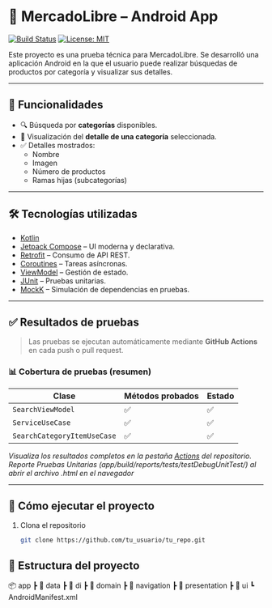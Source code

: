 # 📱 MercadoLibre – Android App

[![Build Status](https://github.com/tu_usuario/tu_repo/actions/workflows/android.yml/badge.svg)](https://github.com/tu_usuario/tu_repo/actions/workflows/android.yml)
[![License: MIT](https://img.shields.io/badge/License-MIT-yellow.svg)](https://opensource.org/licenses/MIT)

Este proyecto es una prueba técnica para MercadoLibre. Se desarrolló una aplicación Android en la que el usuario puede realizar búsquedas de productos por categoría y visualizar sus detalles.

---

## 🧩 Funcionalidades

- 🔍 Búsqueda por **categorías** disponibles.
- 📁 Visualización del **detalle de una categoría** seleccionada.
- ✅ Detalles mostrados:
  - Nombre
  - Imagen
  - Número de productos
  - Ramas hijas (subcategorías)

---

## 🛠️ Tecnologías utilizadas

- [Kotlin](https://kotlinlang.org/)
- [Jetpack Compose](https://developer.android.com/jetpack/compose) – UI moderna y declarativa.
- [Retrofit](https://square.github.io/retrofit/) – Consumo de API REST.
- [Coroutines](https://kotlinlang.org/docs/coroutines-overview.html) – Tareas asíncronas.
- [ViewModel](https://developer.android.com/topic/libraries/architecture/viewmodel) – Gestión de estado.
- [JUnit](https://junit.org/) – Pruebas unitarias.
- [MockK](https://mockk.io/) – Simulación de dependencias en pruebas.

---

## ✅ Resultados de pruebas

> Las pruebas se ejecutan automáticamente mediante **GitHub Actions** en cada push o pull request.

### 📊 Cobertura de pruebas (resumen)

| Clase                          | Métodos probados | Estado |
|-------------------------------|------------------|--------|
| `SearchViewModel`             | ✅               | ✅     |
| `ServiceUseCase`              | ✅               | ✅     |
| `SearchCategoryItemUseCase`   | ✅               | ✅     |

_Visualiza los resultados completos en la pestaña [Actions](https://github.com/tu_usuario/tu_repo/actions) del repositorio._
_Reporte Pruebas Unitarias (app/build/reports/tests/testDebugUnitTest/) al abrir el archivo .html en el navegador_

---

## 🚀 Cómo ejecutar el proyecto

1. Clona el repositorio
   ```bash
   git clone https://github.com/tu_usuario/tu_repo.git

## 📂 Estructura del proyecto

📦 app
┣ 📂 data
┣ 📂 di
┣ 📂 domain
┣ 📂 navigation
┣ 📂 presentation
┣ 📂 ui
┗ AndroidManifest.xml


